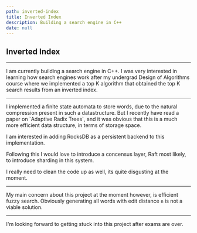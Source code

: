 ```yaml
---
path: inverted-index
title: Inverted Index
description: Building a search engine in C++
date: null
---
```


## Inverted Index

<hr />
I am currently building a search engine in C++.
I was very interested in learning how search engines work after my undergrad Design of Algorithms course
where we implemented a top K algorithm that obtained the top K search results from an inverted index.

<hr /> 
I implemented a finite state automata to store words, due to the natural compression present in such a datastructure.
But I recently have read a paper on `Adaptive Radix Trees`, and it was obvious that this is a much more efficient data structure,
in terms of storage space.

I am interested in adding RocksDB as a persistent backend to this implementation.

Following this I would love to introduce a concensus layer, Raft most likely, to introduce sharding in this system.

I really need to clean the code up as well, its quite disgusting at the moment.

<hr />

My main concern about this project at the moment however, is efficient fuzzy search.
Obviously generating all words with edit distance `n` is not a viable solution.

<hr />
I'm looking forward to getting stuck into this project after exams are over.

